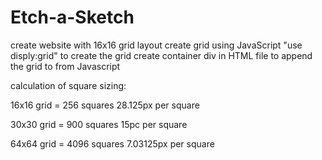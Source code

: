 # Etch-a-Sketch

create website with 16x16 grid layout
create grid using JavaScript "use disply:grid" to create the grid
create container div in HTML file to append the grid to from Javascript

calculation of square sizing:

16x16 grid = 256 squares 28.125px per square

30x30 grid = 900 squares 15pc per square

64x64 grid = 4096 squares 7.03125px per square
